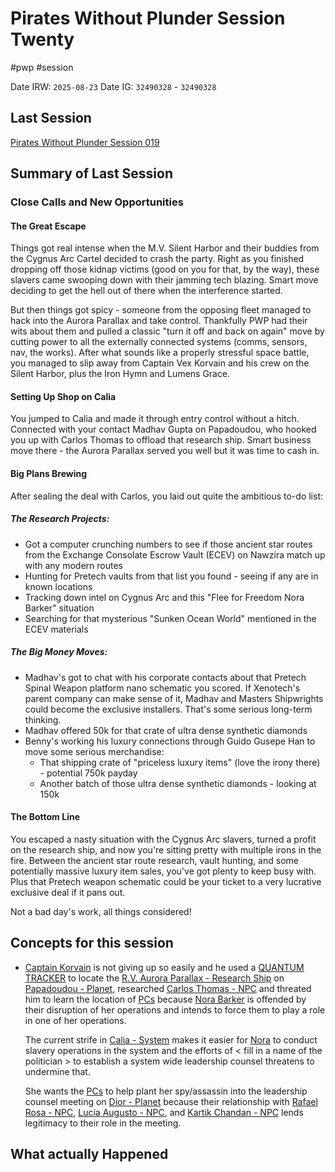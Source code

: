 # Pirates Without Plunder Session Twenty
#pwp #session

Date IRW: `2025-08-23` 
Date IG: `32490328` - `32490328`
## Last Session

[Pirates Without Plunder Session 019](Pirates%20Without%20Plunder%20Session%20019.md)
## Summary of Last Session

### Close Calls and New Opportunities

#### The Great Escape

Things got real intense when the M.V. Silent Harbor and their buddies from the Cygnus Arc Cartel decided to crash the party. Right as you finished dropping off those kidnap victims (good on you for that, by the way), these slavers came swooping down with their jamming tech blazing. Smart move deciding to get the hell out of there when the interference started.

But then things got spicy - someone from the opposing fleet managed to hack into the Aurora Parallax and take control. Thankfully PWP had their wits about them and pulled a classic "turn it off and back on again" move by cutting power to all the externally connected systems (comms, sensors, nav, the works). After what sounds like a properly stressful space battle, you managed to slip away from Captain Vex Korvain and his crew on the Silent Harbor, plus the Iron Hymn and Lumens Grace.

#### Setting Up Shop on Calia

You jumped to Calia and made it through entry control without a hitch. Connected with your contact Madhav Gupta on Papadoudou, who hooked you up with Carlos Thomas to offload that research ship. Smart business move there - the Aurora Parallax served you well but it was time to cash in.

#### Big Plans Brewing

After sealing the deal with Carlos, you laid out quite the ambitious to-do list:

##### The Research Projects:

- Got a computer crunching numbers to see if those ancient star routes from the Exchange Consolate Escrow Vault (ECEV) on Nawzira match up with any modern routes
- Hunting for Pretech vaults from that list you found - seeing if any are in known locations
- Tracking down intel on Cygnus Arc and this "Flee for Freedom Nora Barker" situation
- Searching for that mysterious "Sunken Ocean World" mentioned in the ECEV materials

##### The Big Money Moves:

- Madhav's got to chat with his corporate contacts about that Pretech Spinal Weapon platform nano schematic you scored. If Xenotech's parent company can make sense of it, Madhav and Masters Shipwrights could become the exclusive installers. That's some serious long-term thinking.
- Madhav offered 50k for that crate of ultra dense synthetic diamonds
- Benny's working his luxury connections through Guido Gusepe Han to move some serious merchandise:
    - That shipping crate of "priceless luxury items" (love the irony there) - potential 750k payday
    - Another batch of those ultra dense synthetic diamonds - looking at 150k

#### The Bottom Line

You escaped a nasty situation with the Cygnus Arc slavers, turned a profit on the research ship, and now you're sitting pretty with multiple irons in the fire. Between the ancient star route research, vault hunting, and some potentially massive luxury item sales, you've got plenty to keep busy with. Plus that Pretech weapon schematic could be your ticket to a very lucrative exclusive deal if it pans out.

Not a bad day's work, all things considered!

## Concepts for this session

- [Captain Korvain](Vex%20Korvain%20-%20NPC.md) is not giving up so easily and he used a [QUANTUM TRACKER](Player%20Handout.md#QUANTUM%20TRACKER) to locate the [R.V. Aurora Parallax - Research Ship](R.V.%20Aurora%20Parallax%20-%20Research%20Ship.md) on [Papadoudou - Planet](Papadoudou%20-%20Planet.md), researched [Carlos Thomas - NPC](Carlos%20Thomas%20-%20NPC.md) and threated him to learn the location of [PCs](Players%20and%20Their%20Characters.md) because [Nora Barker](Nora%20Barker%20-%20NPC.md) is offended by their disruption of her operations and intends to force them to play a role in one of her operations.
  
  The current strife in [Calia - System](Calia%20-%20System.md) makes it easier for [Nora](Nora%20Barker%20-%20NPC.md) to conduct slavery operations in the system and the efforts of &lt; fill in a name of the politician &gt; to establish a system wide leadership counsel threatens to undermine that.
  
  She wants the [PCs](Players%20and%20Their%20Characters.md) to help plant her spy/assassin into the leadership counsel meeting on [Dior - Planet](Dior%20-%20Planet.md) because their relationship with [Rafael Rosa - NPC](Rafael%20Rosa%20-%20NPC.md), [Lucia Augusto - NPC](Lucia%20Augusto%20-%20NPC.md), and [Kartik Chandan - NPC](Kartik%20Chandan%20-%20NPC.md) lends legitimacy to their role in the meeting. 
## What actually Happened

